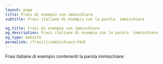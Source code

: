 ```yaml
---
layout: page
title: Frasi di esempio con immischiare 
subtitle: Frasi italiane di esempio con la parola  immischiare

og_title: Frasi di esempio con immischiare 
og_description: Frasi italiane di esempio con la parola  immischiare
og_type: website
permalink: /frasi/i/immischiare.html
---
```


Frasi italiane di esempio contenenti la parola immischiare:


